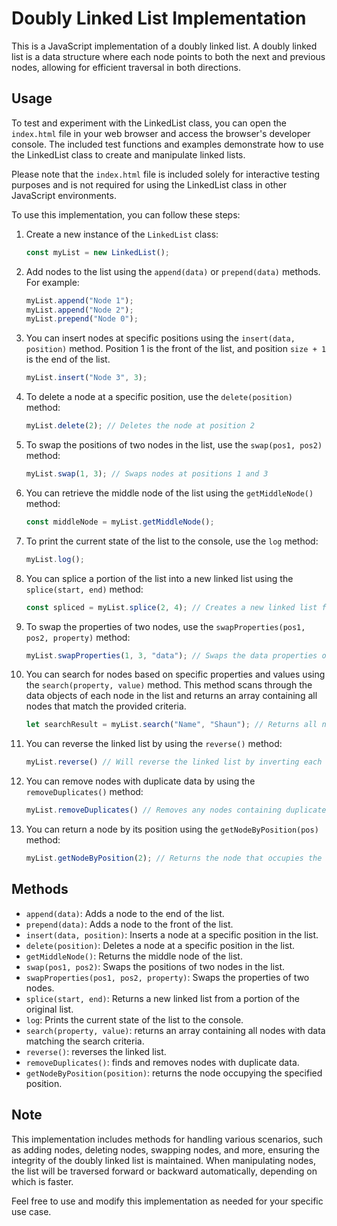 # Doubly Linked List Implementation

This is a JavaScript implementation of a doubly linked list. A doubly linked list is a data structure where each node points to both the next and previous nodes, allowing for efficient traversal in both directions.

## Usage
To test and experiment with the LinkedList class, you can open the `index.html` file in your web browser and access the browser's developer console. The included test functions and examples demonstrate how to use the LinkedList class to create and manipulate linked lists.

Please note that the `index.html` file is included solely for interactive testing purposes and is not required for using the LinkedList class in other JavaScript environments.

To use this implementation, you can follow these steps:

1. Create a new instance of the `LinkedList` class:

   ```javascript
   const myList = new LinkedList();
   ```

2. Add nodes to the list using the `append(data)` or `prepend(data)` methods. For example:

   ```javascript
   myList.append("Node 1");
   myList.append("Node 2");
   myList.prepend("Node 0");
   ```

3. You can insert nodes at specific positions using the `insert(data, position)` method. Position 1 is the front of the list, and position `size + 1` is the end of the list.

   ```javascript
   myList.insert("Node 3", 3);
   ```

4. To delete a node at a specific position, use the `delete(position)` method:

   ```javascript
   myList.delete(2); // Deletes the node at position 2
   ```

5. To swap the positions of two nodes in the list, use the `swap(pos1, pos2)` method:

   ```javascript
   myList.swap(1, 3); // Swaps nodes at positions 1 and 3
   ```

6. You can retrieve the middle node of the list using the `getMiddleNode()` method:

   ```javascript
   const middleNode = myList.getMiddleNode();
   ```

7. To print the current state of the list to the console, use the `log` method:

   ```javascript
   myList.log();
   ```

8. You can splice a portion of the list into a new linked list using the `splice(start, end)` method:

   ```javascript
   const spliced = myList.splice(2, 4); // Creates a new linked list from positions 2 to 4
   ```

9. To swap the properties of two nodes, use the `swapProperties(pos1, pos2, property)` method:

    ```javascript
    myList.swapProperties(1, 3, "data"); // Swaps the data properties of nodes at positions 1 and 3
    ```

10. You can search for nodes based on specific properties and values using the `search(property, value)` method. This method scans through the data objects of each node in the list and returns an array containing all nodes that match the provided criteria.
   
    ```javascript
    let searchResult = myList.search("Name", "Shaun"); // Returns all nodes with an object property "Name" containing the value "Shaun".
    ```

11. You can reverse the linked list by using the `reverse()` method:
    ```javascript
    myList.reverse() // Will reverse the linked list by inverting each node's .next and .previous pointers.
    ```

12. You can remove nodes with duplicate data by using the `removeDuplicates()` method:
    ```JavaScript
    myList.removeDuplicates() // Removes any nodes containing duplicate data
    ```

13. You can return a node by its position using the `getNodeByPosition(pos)` method:
    ```JavaScript
    myList.getNodeByPosition(2); // Returns the node that occupies the second position in the linked list.
    ```

## Methods

- `append(data)`: Adds a node to the end of the list.
- `prepend(data)`: Adds a node to the front of the list.
- `insert(data, position)`: Inserts a node at a specific position in the list.
- `delete(position)`: Deletes a node at a specific position in the list.
- `getMiddleNode()`: Returns the middle node of the list.
- `swap(pos1, pos2)`: Swaps the positions of two nodes in the list.
- `swapProperties(pos1, pos2, property)`: Swaps the properties of two nodes.
- `splice(start, end)`: Returns a new linked list from a portion of the original list.
- `log`: Prints the current state of the list to the console.
- `search(property, value)`: returns an array containing all nodes with data matching the search criteria.
- `reverse()`: reverses the linked list.
- `removeDuplicates()`: finds and removes nodes with duplicate data.
- `getNodeByPosition(position)`: returns the node occupying the specified position.

## Note

This implementation includes methods for handling various scenarios, such as adding nodes, deleting nodes, swapping nodes, and more, ensuring the integrity of the doubly linked list is maintained. When manipulating nodes, the list will be traversed forward or backward automatically, depending on which is faster.

Feel free to use and modify this implementation as needed for your specific use case.

